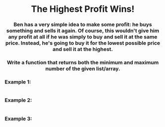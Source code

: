 <div align = "center">

# The Highest Profit Wins!

</div>

<div align = "center">

<h3>Ben has a very simple idea to make some profit: he buys something and sells it again. Of course, this wouldn't give him any profit at all if he was simply to buy and sell it at the same price. Instead, he's going to buy it for the lowest possible price and sell it at the highest.</h3>

<h3>Write a function that returns both the minimum and maximum number of the given list/array.</h3>

</div>

<h3>Example 1:</h3>

<pre></pre>

<p></p>

<h3>Example 2:</h3>

<pre></pre>

<p></p>

<h3>Example 3:</h3>

<pre></pre>

<p></p>
